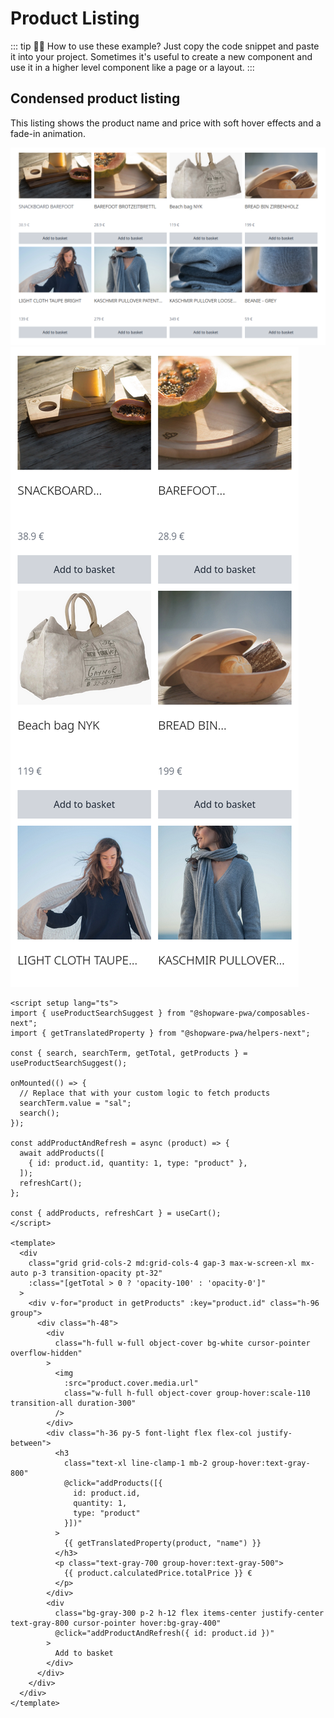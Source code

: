 # Product Listing

::: tip 🙋‍♀️ How to use these example?
Just copy the code snippet and paste it into your project. Sometimes it's useful to create a new component and use it in a higher level component like a page or a layout.
:::

## Condensed product listing

This listing shows the product name and price with soft hover effects and a fade-in animation.

<div class="flex flex-col items-center">

<img src="./condensed-listing-md.png" alt="Preview for medium screen size" class="p-3 hidden sm:block border-1 border-gray-200 rounded-md shadow-md hover:shadow-xl hover:scale-105 transform duration-300" />

<img src="./condensed-listing-sm.png" alt="Preview for small screen size" class="sm:hidden border-1 border-gray-200 rounded-md shadow-md hover:shadow-xl hover:scale-105 transform duration-300" />

</div>

<div>

```vue
<script setup lang="ts">
import { useProductSearchSuggest } from "@shopware-pwa/composables-next";
import { getTranslatedProperty } from "@shopware-pwa/helpers-next";

const { search, searchTerm, getTotal, getProducts } = useProductSearchSuggest();

onMounted(() => {
  // Replace that with your custom logic to fetch products
  searchTerm.value = "sal";
  search();
});

const addProductAndRefresh = async (product) => {
  await addProducts([
    { id: product.id, quantity: 1, type: "product" },
  ]);
  refreshCart();
};

const { addProducts, refreshCart } = useCart();
</script>

<template>
  <div
    class="grid grid-cols-2 md:grid-cols-4 gap-3 max-w-screen-xl mx-auto p-3 transition-opacity pt-32"
    :class="[getTotal > 0 ? 'opacity-100' : 'opacity-0']"
  >
    <div v-for="product in getProducts" :key="product.id" class="h-96 group">
      <div class="h-48">
        <div
          class="h-full w-full object-cover bg-white cursor-pointer overflow-hidden"
        >
          <img
            :src="product.cover.media.url"
            class="w-full h-full object-cover group-hover:scale-110 transition-all duration-300"
          />
        </div>
        <div class="h-36 py-5 font-light flex flex-col justify-between">
          <h3
            class="text-xl line-clamp-1 mb-2 group-hover:text-gray-800"
            @click="addProducts([{
              id: product.id,
              quantity: 1,
              type: "product"
            }])"
          >
            {{ getTranslatedProperty(product, "name") }}
          </h3>
          <p class="text-gray-700 group-hover:text-gray-500">
            {{ product.calculatedPrice.totalPrice }} €
          </p>
        </div>
        <div
          class="bg-gray-300 p-2 h-12 flex items-center justify-center text-gray-800 cursor-pointer hover:bg-gray-400"
          @click="addProductAndRefresh({ id: product.id })"
        >
          Add to basket
        </div>
      </div>
    </div>
  </div>
</template>
```

</div>
